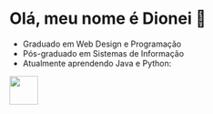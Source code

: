 # Olá, meu nome é Dionei 👋
 - Graduado em Web Design e Programação
 - Pós-graduado em Sistemas de Informação
  - Atualmente aprendendo Java e Python:
 
<img widhth='50' height='50' src="https://jsdelivr.net/gh/devicon/python/python-original.svg" />
   
           
          
          
          

